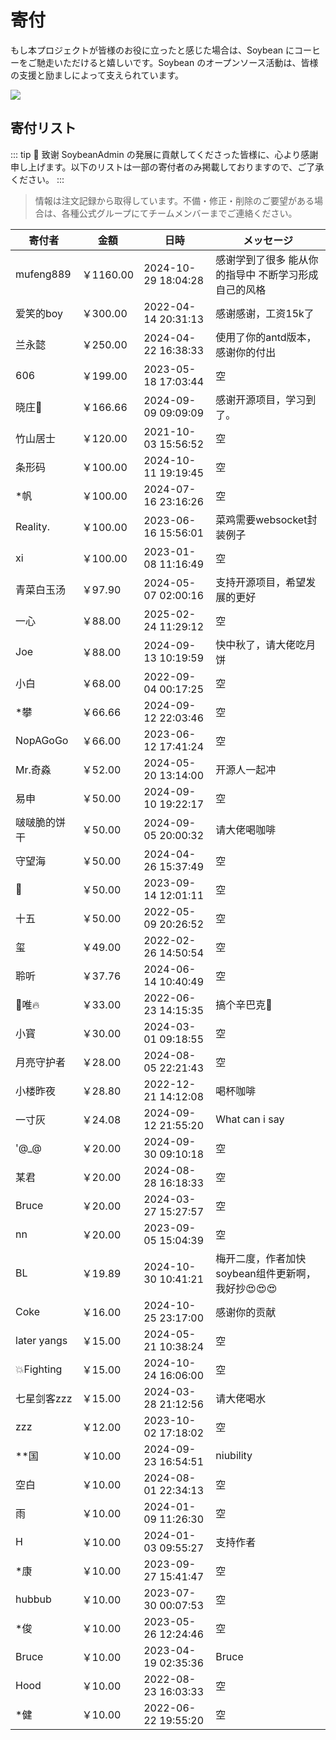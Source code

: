 # 寄付

もし本プロジェクトが皆様のお役に立ったと感じた場合は、Soybean にコーヒーをご馳走いただけると嬉しいです。Soybean のオープンソース活動は、皆様の支援と励ましによって支えられています。

![](https://soybeanjs-1300612522.cos.ap-guangzhou.myqcloud.com/uPic/donation.png)

## 寄付リスト

::: tip 🎉 致谢
SoybeanAdmin の発展に貢献してくださった皆様に、心より感謝申し上げます。以下のリストは一部の寄付者のみ掲載しておりますので、ご了承ください。
:::

> 情報は注文記録から取得しています。不備・修正・削除のご要望がある場合は、各種公式グループにてチームメンバーまでご連絡ください。

| 寄付者       | 金額      | 日時                | メッセージ                                           |
| ------------ | --------- | ------------------- | ---------------------------------------------------- |
| mufeng889    | ￥1160.00 | 2024-10-29 18:04:28 | 感谢学到了很多 能从你的指导中 不断学习形成自己的风格 |
| 爱笑的boy    | ￥300.00  | 2022-04-14 20:31:13 | 感谢感谢，工资15k了                                  |
| 兰永懿       | ￥250.00  | 2024-04-22 16:38:33 | 使用了你的antd版本，感谢你的付出                     |
| 606          | ￥199.00  | 2023-05-18 17:03:44 | 空                                                   |
| 晓庄💪       | ￥166.66  | 2024-09-09 09:09:09 | 感谢开源项目，学习到了。                             |
| 竹山居士     | ￥120.00  | 2021-10-03 15:56:52 | 空                                                   |
| 条形码       | ￥100.00  | 2024-10-11 19:19:45 | 空                                                   |
| \*帆         | ￥100.00  | 2024-07-16 23:16:26 | 空                                                   |
| Reality.     | ￥100.00  | 2023-06-16 15:56:01 | 菜鸡需要websocket封装例子                            |
| xi           | ￥100.00  | 2023-01-08 11:16:49 | 空                                                   |
| 青菜白玉汤   | ￥97.90   | 2024-05-07 02:00:16 | 支持开源项目，希望发展的更好                         |
| 一心         | ￥88.00   | 2025-02-24 11:29:12 | 空                                                   |
| Joe          | ￥88.00   | 2024-09-13 10:19:59 | 快中秋了，请大佬吃月饼                               |
| 小白         | ￥68.00   | 2022-09-04 00:17:25 | 空                                                   |
| \*攀         | ￥66.66   | 2024-09-12 22:03:46 | 空                                                   |
| NopAGoGo     | ￥66.00   | 2023-06-12 17:41:24 | 空                                                   |
| Mr.奇淼      | ￥52.00   | 2024-05-20 13:14:00 | 开源人一起冲                                         |
| 易申         | ￥50.00   | 2024-09-10 19:22:17 | 空                                                   |
| 啵啵脆的饼干 | ￥50.00   | 2024-09-05 20:00:32 | 请大佬喝咖啡                                         |
| 守望海       | ￥50.00   | 2024-04-26 15:37:49 | 空                                                   |
| 👿           | ￥50.00   | 2023-09-14 12:01:11 | 空                                                   |
| 十五         | ￥50.00   | 2022-05-09 20:26:52 | 空                                                   |
| 玺           | ￥49.00   | 2022-02-26 14:50:54 | 空                                                   |
| 聆听         | ￥37.76   | 2024-06-14 10:40:49 | 空                                                   |
| 🚈唯🔥       | ￥33.00   | 2022-06-23 14:15:35 | 搞个辛巴克🧋                                         |
| 小寳         | ￥30.00   | 2024-03-01 09:18:55 | 空                                                   |
| 月亮守护者   | ￥28.00   | 2024-08-05 22:21:43 | 空                                                   |
| 小楼昨夜     | ￥28.80   | 2022-12-21 14:12:08 | 喝杯咖啡                                             |
| 一寸灰       | ￥24.08   | 2024-09-12 21:55:20 | What can i say                                       |
| '@\_@        | ￥20.00   | 2024-09-30 09:10:18 | 空                                                   |
| 某君         | ￥20.00   | 2024-08-28 16:18:33 | 空                                                   |
| Bruce        | ￥20.00   | 2024-03-27 15:27:57 | 空                                                   |
| nn           | ￥20.00   | 2023-09-05 15:04:39 | 空                                                   |
| BL           | ￥19.89   | 2024-10-30 10:41:21 | 梅开二度，作者加快soybean组件更新啊，我好抄😍😍😍    |
| Coke         | ￥16.00   | 2024-10-25 23:17:00 | 感谢你的贡献                                         |
| later yangs  | ￥15.00   | 2024-05-21 10:38:24 | 空                                                   |
| 💥Fighting   | ￥15.00   | 2024-10-24 16:06:00 | 空                                                   |
| 七星剑客zzz  | ￥15.00   | 2024-03-28 21:12:56 | 请大佬喝水                                           |
| zzz          | ￥12.00   | 2023-10-02 17:18:02 | 空                                                   |
| \*\*国       | ￥10.00   | 2024-09-23 16:54:51 | niubility                                            |
| 空白         | ￥10.00   | 2024-08-01 22:34:13 | 空                                                   |
| 雨           | ￥10.00   | 2024-01-09 11:26:30 | 空                                                   |
| H            | ￥10.00   | 2024-01-03 09:55:27 | 支持作者                                             |
| \*康         | ￥10.00   | 2023-09-27 15:41:47 | 空                                                   |
| hubbub       | ￥10.00   | 2023-07-30 00:07:53 | 空                                                   |
| \*俊         | ￥10.00   | 2023-05-26 12:24:46 | 空                                                   |
| Bruce        | ￥10.00   | 2023-04-19 02:35:36 | Bruce                                                |
| Hood         | ￥10.00   | 2022-08-23 16:03:33 | 空                                                   |
| \*健         | ￥10.00   | 2022-06-22 19:55:20 | 空                                                   |
